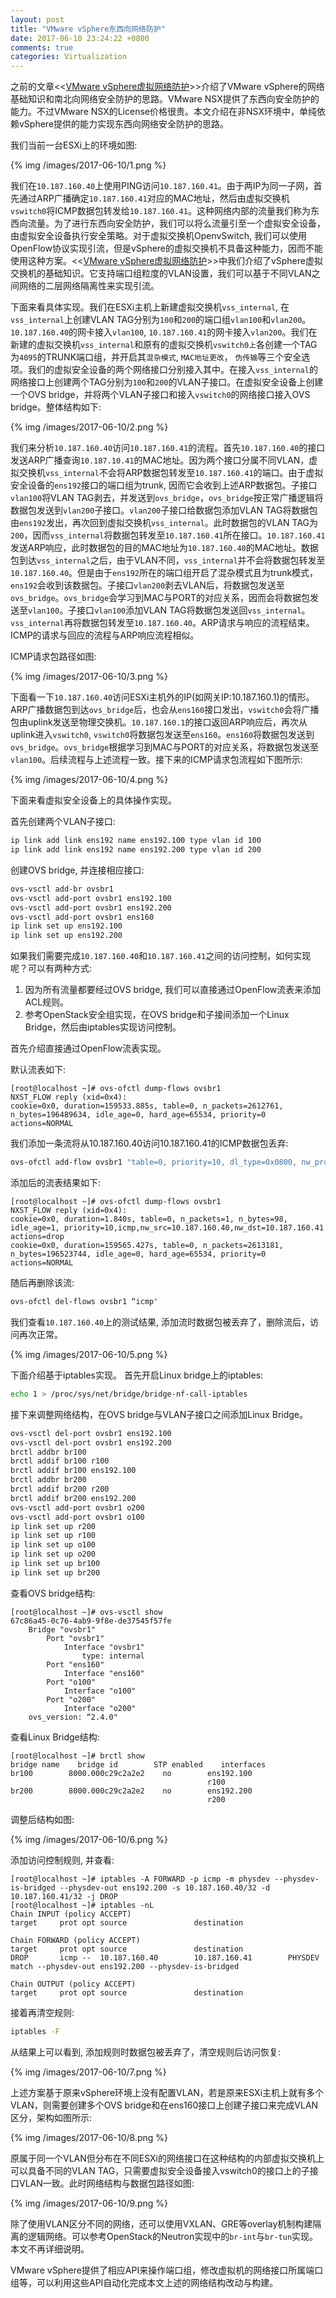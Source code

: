 ```yaml
---
layout: post
title: "VMware vSphere东西向网络防护"
date: 2017-06-10 23:24:22 +0800
comments: true
categories: Virtualization
---
```

之前的文章<<[VMware vSphere虚拟网络防护](http://www.just4coding.com/blog/2017/05/01/vmvare/)>>介绍了VMware vSphere的网络基础知识和南北向网络安全防护的思路。VMware NSX提供了东西向安全防护的能力。不过VMware NSX的License价格很贵。本文介绍在非NSX环境中，单纯依赖vSphere提供的能力实现东西向网络安全防护的思路。

我们当前一台ESXi上的环境如图:

{% img /images/2017-06-10/1.png %}

<!--more-->

我们在`10.187.160.40`上使用PING访问`10.187.160.41`。由于两IP为同一子网，首先通过ARP广播确定`10.187.160.41`对应的MAC地址，然后由虚拟交换机`vswitch0`将ICMP数据包转发给`10.187.160.41`。这种网络内部的流量我们称为东西向流量。为了进行东西向安全防护，我们可以将么流量引至一个虚拟安全设备，由虚拟安全设备执行安全策略。对于虚拟交换机OpenvSwitch, 我们可以使用OpenFlow协议实现引流，但是vSphere的虚拟交换机不具备这种能力，因而不能使用这种方案。<<[VMware vSphere虚拟网络防护](http://www.just4coding.com/blog/2017/05/01/vmvare/)>>中我们介绍了vSphere虚拟交换机的基础知识。它支持端口组粒度的VLAN设置，我们可以基于不同VLAN之间网络的二层网络隔离性来实现引流。

下面来看具体实现。我们在ESXi主机上新建虚拟交换机`vss_internal`, 在`vss_internal`上创建VLAN TAG分别为`100`和`200`的端口组`vlan100`和`vlan200`。`10.187.160.40`的网卡接入`vlan100`, `10.187.160.41`的网卡接入`vlan200`。我们在新建的虚拟交换机`vss_internal`和原有的虚拟交换机`vswitch0上`各创建一个TAG为`4095`的TRUNK端口组，并开启其`混杂模式`, `MAC地址更改`， `伪传输`等三个安全选项。我们的虚拟安全设备的两个网络接口分别接入其中。在接入`vss_internal`的网络接口上创建两个TAG分别为`100`和`200`的VLAN子接口。在虚拟安全设备上创建一个OVS bridge，并将两个VLAN子接口和接入`vswitch0`的网络接口接入OVS bridge。整体结构如下:

{% img /images/2017-06-10/2.png %}

我们来分析`10.187.160.40`访问`10.187.160.41`的流程。首先`10.187.160.40`的接口发送ARP广播查询`10.187.10.41`的MAC地址。因为两个接口分属不同VLAN，虚拟交换机`vss_internal`不会将ARP数据包转发至`10.187.160.41`的端口。由于虚拟安全设备的`ens192`接口的端口组为trunk, 因而它会收到上述ARP数据包。子接口`vlan100`将VLAN TAG剥去，并发送到`ovs_bridge`，`ovs_bridge`按正常广播逻辑将数据包发送到`vlan200`子接口。`vlan200`子接口给数据包添加VLAN TAG将数据包由`ens192`发出，再次回到虚拟交换机`vss_internal`。此时数据包的VLAN TAG为`200`，因而`vss_internal`将数据包转发至`10.187.160.41`所在接口。`10.187.160.41`发送ARP响应，此时数据包的目的MAC地址为`10.187.160.40`的MAC地址。数据包到达`vss_internal`之后，由于VLAN不同，`vss_internal`并不会将数据包转发至`10.187.160.40`。但是由于`ens192`所在的端口组开启了混杂模式且为trunk模式，`ens192`会收到该数据包。子接口`vlan200`剥去VLAN后，将数据包发送至`ovs_bridge`。`ovs_bridge`会学习到MAC与PORT的对应关系，因而会将数据包发送至`vlan100`。子接口`vlan100`添加VLAN TAG将数据包发送回`vss_internal`。
`vss_internal`再将数据包转发至`10.187.160.40`。ARP请求与响应的流程结束。ICMP的请求与回应的流程与ARP响应流程相似。

ICMP请求包路径如图:

{% img /images/2017-06-10/3.png %}

下面看一下`10.187.160.40`访问ESXi主机外的IP(如网关IP:10.187.160.1)的情形。ARP广播数据包到达`ovs_bridge`后，也会从`ens160`接口发出，`vswitch0`会将广播包由uplink发送至物理交换机。`10.187.160.1`的接口返回ARP响应后，再次从uplink进入`vswitch0`, `vswitch0`将数据包发送至`ens160`。`ens160`将数据包发送到`ovs_bridge`。`ovs_bridge`根据学习到MAC与PORT的对应关系，将数据包发送至`vlan100`。后续流程与上述流程一致。接下来的ICMP请求包流程如下图所示:

{% img /images/2017-06-10/4.png %}

下面来看虚拟安全设备上的具体操作实现。

首先创建两个VLAN子接口:
```bash
ip link add link ens192 name ens192.100 type vlan id 100
ip link add link ens192 name ens192.200 type vlan id 200
```
创建OVS bridge, 并连接相应接口:
```bash
ovs-vsctl add-br ovsbr1
ovs-vsctl add-port ovsbr1 ens192.100
ovs-vsctl add-port ovsbr1 ens192.200
ovs-vsctl add-port ovsbr1 ens160
ip link set up ens192.100
ip link set up ens192.200
```
如果我们需要完成`10.187.160.40`和`10.187.160.41`之间的访问控制，如何实现呢？可以有两种方式:

1. 因为所有流量都要经过OVS bridge, 我们可以直接通过OpenFlow流表来添加ACL规则。
2. 参考OpenStack安全组实现，在OVS bridge和子接间添加一个Linux Bridge，然后由iptables实现访问控制。

首先介绍直接通过OpenFlow流表实现。

默认流表如下:
```plain
[root@localhost ~]# ovs-ofctl dump-flows ovsbr1
NXST_FLOW reply (xid=0x4):
cookie=0x0, duration=159533.885s, table=0, n_packets=2612761, n_bytes=196489634, idle_age=0, hard_age=65534, priority=0 actions=NORMAL
```
我们添加一条流将从10.187.160.40访问10.187.160.41的ICMP数据包丢弃:
```bash
ovs-ofctl add-flow ovsbr1 "table=0, priority=10, dl_type=0x0800, nw_proto=0x01, nw_src=10.187.160.40, nw_dst=10.187.160.41, actions=drop”
```
添加后的流表结果如下:
```plain
[root@localhost ~]# ovs-ofctl dump-flows ovsbr1
NXST_FLOW reply (xid=0x4):
cookie=0x0, duration=1.840s, table=0, n_packets=1, n_bytes=98, idle_age=1, priority=10,icmp,nw_src=10.187.160.40,nw_dst=10.187.160.41 actions=drop
cookie=0x0, duration=159565.427s, table=0, n_packets=2613181, n_bytes=196523744, idle_age=0, hard_age=65534, priority=0 actions=NORMAL
```
随后再删除该流:
```bash
ovs-ofctl del-flows ovsbr1 “icmp" 
```
我们查看`10.187.160.40`上的测试结果, 添加流时数据包被丢弃了，删除流后，访问再次正常。

{% img /images/2017-06-10/5.png %}

下面介绍基于iptables实现。
首先开启Linux bridge上的iptables:
```bash
echo 1 > /proc/sys/net/bridge/bridge-nf-call-iptables
```
接下来调整网络结构，在OVS bridge与VLAN子接口之间添加Linux Bridge。
```bash
ovs-vsctl del-port ovsbr1 ens192.100
ovs-vsctl del-port ovsbr1 ens192.200
brctl addbr br100
brctl addif br100 r100
brctl addif br100 ens192.100
brctl addbr br200
brctl addif br200 r200
brctl addif br200 ens192.200
ovs-vsctl add-port ovsbr1 o200
ovs-vsctl add-port ovsbr1 o100
ip link set up r200
ip link set up r100
ip link set up o100
ip link set up o200
ip link set up br100
ip link set up br200
```
查看OVS bridge结构:
```plain
[root@localhost ~]# ovs-vsctl show
67c86a45-0c76-4ab9-9f8e-de37545f57fe
    Bridge "ovsbr1" 
        Port "ovsbr1" 
            Interface "ovsbr1" 
                type: internal
        Port "ens160" 
            Interface "ens160" 
        Port "o100" 
            Interface "o100" 
        Port "o200" 
            Interface "o200" 
    ovs_version: “2.4.0" 
```
查看Linux Bridge结构:
```plain
[root@localhost ~]# brctl show
bridge name    bridge id        STP enabled    interfaces
br100        8000.000c29c2a2e2    no        ens192.100
                                            r100
br200        8000.000c29c2a2e2    no        ens192.200
                                            r200
```                                            
调整后结构如图:

{% img /images/2017-06-10/6.png %}

添加访问控制规则, 并查看:
```plain
[root@localhost ~]# iptables -A FORWARD -p icmp -m physdev --physdev-is-bridged --physdev-out ens192.200 -s 10.187.160.40/32 -d 10.187.160.41/32 -j DROP
[root@localhost ~]# iptables -nL
Chain INPUT (policy ACCEPT)
target     prot opt source               destination

Chain FORWARD (policy ACCEPT)
target     prot opt source               destination
DROP       icmp --  10.187.160.40        10.187.160.41        PHYSDEV match --physdev-out ens192.200 --physdev-is-bridged

Chain OUTPUT (policy ACCEPT)
target     prot opt source               destination
```
接着再清空规则:
```bash
iptables -F
```
从结果上可以看到, 添加规则时数据包被丢弃了，清空规则后访问恢复:

{% img /images/2017-06-10/7.png %}

上述方案基于原来vSphere环境上没有配置VLAN，若是原来ESXi主机上就有多个VLAN，则需要创建多个OVS bridge和在ens160接口上创建子接口来完成VLAN区分，架构如图所示:

{% img /images/2017-06-10/8.png %}

原属于同一个VLAN但分布在不同ESXi的网络接口在这种结构的内部虚拟交换机上可以具备不同的VLAN TAG，只需要虚拟安全设备接入vswitch0的接口上的子接口VLAN一致。此时网络结构与数据包路径如图:

{% img /images/2017-06-10/9.png %}

除了使用VLAN区分不同的网络，还可以使用VXLAN、GRE等overlay机制构建隔离的逻辑网络。可以参考OpenStack的Neutron实现中的`br-int`与`br-tun`实现。本文不再详细说明。

VMware vSphere提供了相应API来操作端口组，修改虚拟机的网络接口所属端口组等，可以利用这些API自动化完成本文上述的网络结构改动与构建。

